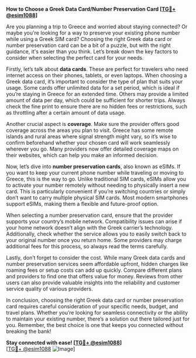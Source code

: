 **How to Choose a Greek Data Card/Number Preservation Card [[TG💪+ @esim1088](https://t.me/s/esim1088)]**

Are you planning a trip to Greece and worried about staying connected? Or maybe you're looking for a way to preserve your existing phone number while using a Greek SIM card? Choosing the right Greek data card or number preservation card can be a bit of a puzzle, but with the right guidance, it's easier than you think. Let’s break down the key factors to consider when selecting the perfect card for your needs.

Firstly, let’s talk about **data cards**. These are perfect for travelers who need internet access on their phones, tablets, or even laptops. When choosing a Greek data card, it’s important to consider the type of plan that suits your usage. Some cards offer unlimited data for a set period, which is ideal if you’re staying in Greece for an extended time. Others may provide a limited amount of data per day, which could be sufficient for shorter trips. Always check the fine print to ensure there are no hidden fees or restrictions, such as throttling after a certain amount of data usage.

Another crucial aspect is **coverage**. Make sure the provider offers good coverage across the areas you plan to visit. Greece has some remote islands and rural areas where signal strength might vary, so it’s wise to confirm beforehand whether your chosen card will work seamlessly wherever you go. Many providers now offer detailed coverage maps on their websites, which can help you make an informed decision.

Now, let’s dive into **number preservation cards**, also known as eSIMs. If you want to keep your current phone number while traveling or moving to Greece, this is the way to go. Unlike traditional SIM cards, eSIMs allow you to activate your number remotely without needing to physically insert a new card. This is particularly convenient if you’re switching countries or simply don’t want to carry multiple physical SIM cards. Most modern smartphones support eSIMs, making them a flexible and future-proof option.

When selecting a number preservation card, ensure that the provider supports your country’s mobile network. Compatibility issues can arise if your home network doesn’t align with the Greek carrier’s technology. Additionally, check whether the service allows you to easily switch back to your original number once you return home. Some providers may charge additional fees for this process, so always read the terms carefully.

Lastly, don’t forget to consider the cost. While many Greek data cards and number preservation services seem affordable upfront, hidden charges like roaming fees or setup costs can add up quickly. Compare different plans and providers to find one that offers value for money. Reviews from other users can also provide valuable insights into the reliability and customer service quality of various providers.

In conclusion, choosing the right Greek data card or number preservation card requires careful consideration of your specific needs, budget, and travel plans. Whether you’re looking for seamless connectivity or the ability to maintain your existing number, there’s a solution out there tailored just for you. Remember, the best choice is one that keeps you connected without breaking the bank!

**Stay connected with ease! [[TG💪+ @esim1088](https://t.me/s/esim1088)]**  
[[TG💪+ @esim1088](https://t.me/s/esim1088) ![Image](https://i.postimg.cc/Y0z9fWf4/image.png)]